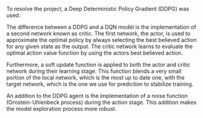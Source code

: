 To resolve the project, a Deep Deterministic Policy Gradient (DDPG) was used.

The difference between a DDPG and a DQN model is the implementation of a second network known as critic. The first network, the actor, is used to approximate the optimal policy by always selecting the best believed action for any given state as the output. The critic network learns to evaluate the optimal action value function by using the actors best believed action.

Furthermore, a soft update function is applied to both the actor and critic network during their learning stage. This function blends a very small portion of the local network, which is the most up to date one, with the target network, which is the one we use for prediction to stabilize training.

An addition to the DDPG agent is the implementation of a noise function (Ornstein-Uhlenbeck process) during the action stage. This addition makes the model exploration process more robust. 
